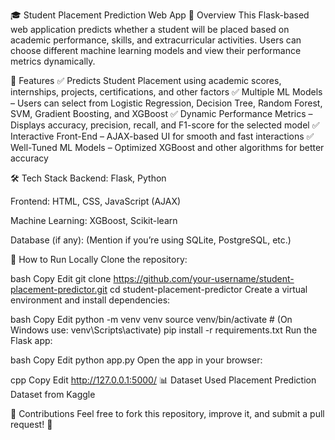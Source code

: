 🎓 Student Placement Prediction Web App
📌 Overview
This Flask-based web application predicts whether a student will be placed based on academic performance, skills, and extracurricular activities. Users can choose different machine learning models and view their performance metrics dynamically.

🚀 Features
✅ Predicts Student Placement using academic scores, internships, projects, certifications, and other factors
✅ Multiple ML Models – Users can select from Logistic Regression, Decision Tree, Random Forest, SVM, Gradient Boosting, and XGBoost
✅ Dynamic Performance Metrics – Displays accuracy, precision, recall, and F1-score for the selected model
✅ Interactive Front-End – AJAX-based UI for smooth and fast interactions
✅ Well-Tuned ML Models – Optimized XGBoost and other algorithms for better accuracy

🛠️ Tech Stack
Backend: Flask, Python

Frontend: HTML, CSS, JavaScript (AJAX)

Machine Learning: XGBoost, Scikit-learn

Database (if any): (Mention if you’re using SQLite, PostgreSQL, etc.)

🔧 How to Run Locally
Clone the repository:

bash
Copy
Edit
git clone https://github.com/your-username/student-placement-predictor.git
cd student-placement-predictor
Create a virtual environment and install dependencies:

bash
Copy
Edit
python -m venv venv
source venv/bin/activate  # (On Windows use: venv\Scripts\activate)
pip install -r requirements.txt
Run the Flask app:

bash
Copy
Edit
python app.py
Open the app in your browser:

cpp
Copy
Edit
http://127.0.0.1:5000/
📊 Dataset Used
Placement Prediction Dataset from Kaggle

🤝 Contributions
Feel free to fork this repository, improve it, and submit a pull request! 🚀


